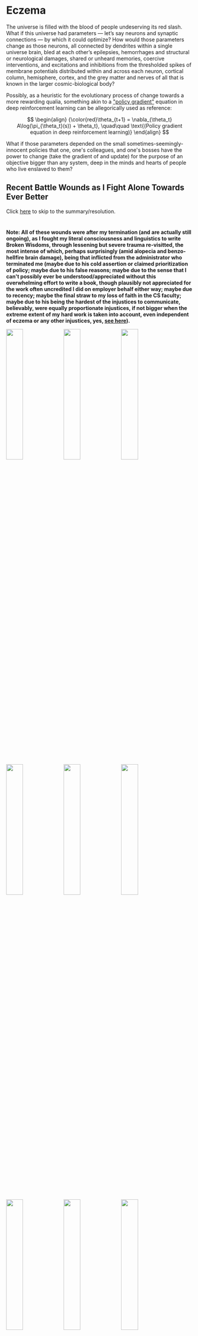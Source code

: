 # Eczema

The universe is filled with the blood of people undeserving its red slash. What if this universe had parameters — let’s say neurons and synaptic connections — by which it could optimize? How would those parameters change as those neurons, all connected by dendrites within a single universe brain, bled at each other’s epilepsies, hemorrhages and structural or neurological damages, shared or unheard memories, coercive interventions, and excitations and inhibitions from the thresholded spikes of membrane potentials distributed within and across each neuron, cortical column, hemisphere, cortex, and the grey matter and nerves of all that is known in the larger cosmic-biological body?

Possibly, as a heuristic for the evolutionary process of change towards a more rewarding qualia, something akin to a ["policy gradient"](http://www.scholarpedia.org/article/Policy_gradient_methods) equation in deep reinforcement learning can be allegorically used as reference:

$$
\begin{align}
{\color{red}\theta_{t+1} = \nabla_{\theta_t} A\log(\pi_{\theta_t}(s)) + \theta_t}, \quad\quad \text{(Policy gradient equation in deep reinforcement learning)}
\end{align}
$$

What if those parameters depended on the small sometimes-seemingly-innocent policies that one, one's colleagues, and one's bosses have the power to change (take the gradient of and update) for the purpose of an objective bigger than any system, deep in the minds and hearts of people who live enslaved to them?

## Recent Battle Wounds as I Fight Alone Towards Ever Better

Click [here](#resolution) to skip to the summary/resolution.

#

**Note: All of these wounds were after my termination (and are actually still ongoing), as I fought my literal consciousness and linguistics to write Broken Wisdoms, through lessening but severe trauma re-visitted, the most intense of which, perhaps surprisingly (amid alopecia and benzo-hellfire brain damage), being that inflicted from the administrator who terminated me (maybe due to his cold assertion or claimed prioritization of policy; maybe due to his false reasons; maybe due to the sense that I can't possibly ever be understood/appreciated without this overwhelming effort to write a book, though plausibly not appreciated for the work often uncredited I did on employer behalf either way; maybe due to recency; maybe the final straw to my loss of faith in the CS faculty; maybe due to his being the hardest of the injustices to communicate, believably, were equally proportionate injustices, if not bigger when the extreme extent of my hard work is taken into account, even independent of eczema or any other injustices, yes, [see here](https://github.com/slerman12/BrokenWisdoms/blob/main/3-Disproof.md)).**

<img width="30%" src="https://github.com/slerman12/BrokenWisdoms/assets/9126603/a5626beb-b0fd-4862-ae9f-0b03be56e79f">

<img width="30%" src="https://github.com/animal-tree/BrokenWisdoms/assets/142250284/74015537-382e-4686-b751-eaedb1859d52">

<img width="30%" src="https://github.com/slerman12/BrokenWisdoms/assets/9126603/4f7d1c54-e4d4-40ae-a5ba-038d4732bd95">

<img width="30%" src="https://github.com/slerman12/BrokenWisdoms/assets/9126603/e2a89f42-6115-4e44-9ebc-131beb3c0c7f">

<img width="30%" src="https://github.com/slerman12/BrokenWisdoms/assets/9126603/4cdd472f-443c-4be3-a795-6125fcf37c2a">

<img width="30%" src="https://github.com/slerman12/BrokenWisdoms/assets/9126603/8fcdd3bf-d944-43f6-aa3c-496a8bc3e1ea">

<img width="30%" src="https://github.com/animal-tree/BrokenWisdoms/assets/142250284/8580ed2a-260a-40be-804b-446230fab5ab">

<img width="30%" src="https://github.com/slerman12/BrokenWisdoms/assets/9126603/40fdd37e-76e2-4087-823c-35cacd911f69">

<img width="30%" src="https://github.com/slerman12/BrokenWisdoms/assets/9126603/875f6223-6153-4d95-9981-81b0c6d3523c">

<img width="30%" src="https://github.com/slerman12/BrokenWisdoms/assets/9126603/1112f270-57d2-434d-b4bb-9ed3bf1e9520">

<img width="30%" src="https://github.com/slerman12/BrokenWisdoms/assets/9126603/adebf6c9-20a4-4895-be8f-088ff61a60c1">

<img width="30%" src="https://github.com/slerman12/BrokenWisdoms/assets/9126603/8eed2f37-2e1b-4d8f-bf32-84a3ce73145e">

<img width="30%" src="https://github.com/slerman12/BrokenWisdoms/assets/9126603/808239ba-c6f8-4096-9a2a-3cc1bf425c4b">

## Summary/Resolution

### Lab animals (summary)

I’ve suffered bouts like this all my life, since I was 1-month old. It’s largely stress-induced. Nothing induces it more than prolonged stress periods, especially when heavy debugging is involved. Much of the heavy debugging I did was done out of coercion on behalf of exterior labs, putting me in software-engineer roles, as a PhD student doing orthogonal research, as happened both in the Med Center and the Mechanical Engineering labs, and my funding depended that I obey their engineering demands in addition to stated PhD requirements. For that reason, the research institution of the University of Rochester, not just education and medical, is guilty for actual, human (not lab-animal, though the distinction might be negligible to their existing policy parameters) bloodshed.

### Yes, bloodshed (summary continued)

Their fascism and ruling practices, which can be reformed, are a source cause of the body's system-wide organism disruptions.

That is, causally, I would not have these wounds and gashes, and would not have had these wounds and gashes in the years that I did if not for the systemic policies of education, research, and medical systems. I was born into persecution, stress, and economic disparity, and the former systems ("education", "research", and "medical") preserved and perpetuated those disorders.

I think something about this might be unconvincing to administrators with no human perspective.

Maybe imagine a person regularly having to crawl to get to the bathroom, as I did, because that person can't unbend their arms and legs, eyes subconsciously squinting with pain, intense pain and itching on every corner of their body, and the body-wide stinging burn if they take a shower. This is a description of me, serving my teachers or employers at the University of Rochester because I had to, by their authority, debug data-cleaning software that I never got credit for, for example, or meet arbitrary requirements to satisfy the slow-to-correct judgements of unintelligent faculty.

This was the price I regularly paid to do some soulless debugging work that I never got credit for for them that served no purpose.

The severity shown also isn’t the full height of my eczema, nor how widespread it gets (not shown: the severity that appears on my neck, under-arms, and under-knees that literally cripples me for weeks or months at a time).
- The shown gashes are **FAR** from the full severity that I regularly had to work through, through pure willpower, during my PhD.

### Ever better (resolution)

> "The arc of the moral universe is long, but it bends toward justice.” - Martin Luther King, Jr.

$$
\begin{align}
{\color{red}\theta_{t+1} = \nabla_{\theta_t} A\log(\pi_{\theta_t}(s)) + \theta_t}
\end{align}
$$

The symbol on the whiteboard, I would propose, can represent healing, healing from within the education, research, and medical systems like the University of Rochester, as those systems change towards "ever better," mathematically. Let this "policy gradient" symbolize the optimization of a purpose — objective or teleology — towards which a maximum metric of "good" can be realized — "ever better." “Ever better” is the University of Rochester’s school motto — either their motto or policy need optimizing.

<img width="20%" src="https://github.com/slerman12/BrokenWisdoms/assets/9126603/167a5106-17a8-4c09-a3aa-1b40604c453c">

